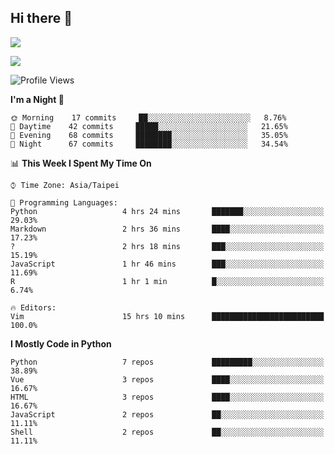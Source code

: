 ## Hi there 👋

![](https://github-readme-stats.vercel.app/api?username=CSY54&theme=nord&show_icons=true)

![](https://github-readme-stats.vercel.app/api/top-langs/?username=CSY54&theme=nord&layout=compact&card_width=445)

<!--START_SECTION:waka-->
![Profile Views](http://img.shields.io/badge/Profile%20Views-11-blue)

**I'm a Night 🦉** 

```text
🌞 Morning    17 commits     ██░░░░░░░░░░░░░░░░░░░░░░░   8.76% 
🌆 Daytime    42 commits     █████░░░░░░░░░░░░░░░░░░░░   21.65% 
🌃 Evening    68 commits     ████████░░░░░░░░░░░░░░░░░   35.05% 
🌙 Night      67 commits     ████████░░░░░░░░░░░░░░░░░   34.54%

```


📊 **This Week I Spent My Time On** 

```text
⌚︎ Time Zone: Asia/Taipei

💬 Programming Languages: 
Python                   4 hrs 24 mins       ███████░░░░░░░░░░░░░░░░░░   29.03% 
Markdown                 2 hrs 36 mins       ████░░░░░░░░░░░░░░░░░░░░░   17.23% 
?                        2 hrs 18 mins       ███░░░░░░░░░░░░░░░░░░░░░░   15.19% 
JavaScript               1 hr 46 mins        ███░░░░░░░░░░░░░░░░░░░░░░   11.69% 
R                        1 hr 1 min          █░░░░░░░░░░░░░░░░░░░░░░░░   6.74%

🔥 Editors: 
Vim                      15 hrs 10 mins      █████████████████████████   100.0%

```

**I Mostly Code in Python** 

```text
Python                   7 repos             █████████░░░░░░░░░░░░░░░░   38.89% 
Vue                      3 repos             ████░░░░░░░░░░░░░░░░░░░░░   16.67% 
HTML                     3 repos             ████░░░░░░░░░░░░░░░░░░░░░   16.67% 
JavaScript               2 repos             ██░░░░░░░░░░░░░░░░░░░░░░░   11.11% 
Shell                    2 repos             ██░░░░░░░░░░░░░░░░░░░░░░░   11.11%

```



<!--END_SECTION:waka-->

<!--
**CSY54/CSY54** is a ✨ _special_ ✨ repository because its `README.md` (this file) appears on your GitHub profile.

Here are some ideas to get you started:

- 🔭 I’m currently working on ...
- 🌱 I’m currently learning ...
- 👯 I’m looking to collaborate on ...
- 🤔 I’m looking for help with ...
- 💬 Ask me about ...
- 📫 How to reach me: ...
- 😄 Pronouns: ...
- ⚡ Fun fact: ...
-->
